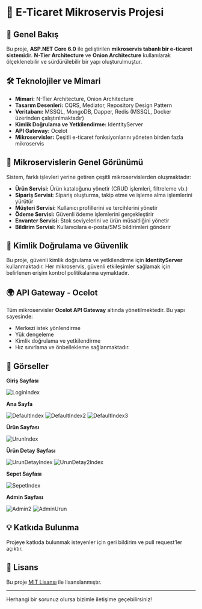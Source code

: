 # 🌟 E-Ticaret Mikroservis Projesi

## 📌 Genel Bakış
Bu proje, **ASP.NET Core 6.0** ile geliştirilen **mikroservis tabanlı bir e-ticaret sistemi**dir. **N-Tier Architecture** ve **Onion Architecture** kullanılarak ölçeklenebilir ve sürdürülebilir bir yapı oluşturulmuştur.

## 🛠️ Teknolojiler ve Mimari
- **Mimari:** N-Tier Architecture, Onion Architecture
- **Tasarım Desenleri:** CQRS, Mediator, Repository Design Pattern
- **Veritabanı:** MSSQL, MongoDB, Dapper, Redis (MSSQL, Docker üzerinden çalıştırılmaktadır)
- **Kimlik Doğrulama ve Yetkilendirme:** IdentityServer
- **API Gateway:** Ocelot
- **Mikroservisler:** Çeşitli e-ticaret fonksiyonlarını yöneten birden fazla mikroservis

## 📂 Mikroservislerin Genel Görünümü
Sistem, farklı işlevleri yerine getiren çeşitli mikroservislerden oluşmaktadır:

- **Ürün Servisi:** Ürün kataloğunu yönetir (CRUD işlemleri, filtreleme vb.)
- **Sipariş Servisi:** Sipariş oluşturma, takip etme ve işleme alma işlemlerini yürütür
- **Müşteri Servisi:** Kullanıcı profillerini ve tercihlerini yönetir
- **Ödeme Servisi:** Güvenli ödeme işlemlerini gerçekleştirir
- **Envanter Servisi:** Stok seviyelerini ve ürün müsaitliğini yönetir
- **Bildirim Servisi:** Kullanıcılara e-posta/SMS bildirimleri gönderir

## 🔐 Kimlik Doğrulama ve Güvenlik
Bu proje, güvenli kimlik doğrulama ve yetkilendirme için **IdentityServer** kullanmaktadır. Her mikroservis, güvenli etkileşimler sağlamak için belirlenen erişim kontrol politikalarına uymaktadır.

## 🌍 API Gateway - Ocelot
Tüm mikroservisler **Ocelot API Gateway** altında yönetilmektedir. Bu yapı sayesinde:
- Merkezi istek yönlendirme
- Yük dengeleme
- Kimlik doğrulama ve yetkilendirme
- Hız sınırlama ve önbellekleme sağlanmaktadır.

## 📂 Görseller


 **Giriş Sayfası**
  
 ![LoginIndex](https://github.com/user-attachments/assets/9a93b8bb-ab16-4922-bdfe-936ed2825e5e)


 **Ana Sayfa**
  
 ![DefaultIndex](https://github.com/user-attachments/assets/9c0fa24d-7c8e-4b95-84e5-c5328abc6c94)
 ![DefaultIndex2](https://github.com/user-attachments/assets/be8c2a68-5cc8-4189-9935-ec671db71621)
 ![DefaultIndex3](https://github.com/user-attachments/assets/7fa21b73-13ac-4805-b50e-16606086e564)


 **Ürün Sayfası**
  
 ![UrunIndex](https://github.com/user-attachments/assets/cf0719f9-9531-449a-9687-96ee61cd748e)


 **Ürün Detay Sayfası**
  
 ![UrunDetayIndex](https://github.com/user-attachments/assets/db3642b2-06f4-449e-8748-2a8e0876356b)
 ![UrunDetay2Index](https://github.com/user-attachments/assets/05caca86-6bd2-44ad-bfbf-0cbbbc0735e9)


 **Sepet Sayfası**
  
 ![SepetIndex](https://github.com/user-attachments/assets/ebc7ca56-0e41-49ff-972a-c5ca0b1a2213)


 **Admin Sayfası**

 ![Admin2](https://github.com/user-attachments/assets/e8e6847c-9ce3-4171-aa31-03640ebcf699)
 ![AdminUrun](https://github.com/user-attachments/assets/f632d546-bd6c-4925-8c87-1792666a5fcd)
  

## 💡 Katkıda Bulunma
Projeye katkıda bulunmak isteyenler için geri bildirim ve pull request’ler açıktır.

## 📜 Lisans
Bu proje [MIT Lisansı](LICENSE) ile lisanslanmıştır.

---
Herhangi bir sorunuz olursa bizimle iletişime geçebilirsiniz!

